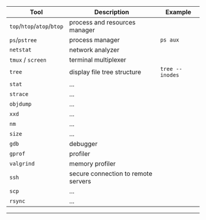 | Tool   | Description       |  Example |
|--------|-------------------|----------|
| `top`/`htop`/`atop`/`btop` | process and resources manager   |
| `ps`/`pstree` | process manager | `ps aux` |
| `netstat` | network analyzer  |
| `tmux` / `screen` | terminal multiplexer |
| `tree` | display file tree structure | `tree --inodes` |
| `stat` | ... |
| `strace` | ... |
| `objdump` | ... |
| `xxd` | ... |
| `nm` | ... |
| `size` | ... |
| `gdb`  | debugger |
| `gprof` | profiler |
| `valgrind` | memory profiler |
| `ssh` | secure connection to remote servers | 
| `scp` | ... |
| `rsync` | ... |
------------------------------
